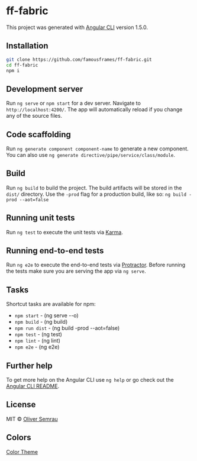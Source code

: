 # ff-fabric

This project was generated with [Angular CLI](https://github.com/angular/angular-cli) version 1.5.0.

## Installation

```bash
git clone https://github.com/famousframes/ff-fabric.git
cd ff-fabric
npm i
```

## Development server

Run `ng serve` or `npm start` for a dev server. Navigate to `http://localhost:4200/`. The app will automatically reload if you change any of the source files.

## Code scaffolding

Run `ng generate component component-name` to generate a new component. You can also use `ng generate directive/pipe/service/class/module`.

## Build

Run `ng build` to build the project. The build artifacts will be stored in the `dist/` directory. Use the `-prod` flag for a production build, like so: `ng build -prod --aot=false`

## Running unit tests

Run `ng test` to execute the unit tests via [Karma](https://karma-runner.github.io).

## Running end-to-end tests

Run `ng e2e` to execute the end-to-end tests via [Protractor](http://www.protractortest.org/).
Before running the tests make sure you are serving the app via `ng serve`.

## Tasks

Shortcut tasks are available for npm:
- `npm start` - (ng serve --o)
- `npm build` - (ng build)
- `npm run dist` - (ng build -prod --aot=false)
- `npm test` - (ng test)
- `npm lint` - (ng lint)
- `npm e2e` - (ng e2e)


## Further help

To get more help on the Angular CLI use `ng help` or go check out the [Angular CLI README](https://github.com/angular/angular-cli/blob/master/README.md).

## License

MIT © [Oliver Semrau](https://github.com/kevoj/ff-fabric/blob/master/LICENSE)

## Colors

[Color Theme](https://color.adobe.com/de/Vinter-color-theme-10127686)
